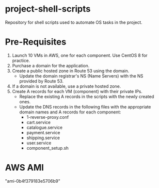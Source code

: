 # project-shell-scripts
Repository for shell scripts used to automate OS tasks in the project.


# Pre-Requisites
1. Launch 10 VMs in AWS, one for each component. Use CentOS 8 for practice.
2. Purchase a domain for the application.
3. Create a public hosted zone in Route 53 using the domain.
   * Update the domain registrar's NS (Name Servers) with the NS provided by Route 53.
4. If a domain is not available, use a private hosted zone.
5. Create A records for each VM (component) with their private IPs.
   * Replace the existing A records in the scripts with the newly created ones.
   * Update the DNS records in the following files with the appropriate domain names and A records for each component:
     - 1-reverse-proxy.conf
     - cart.service
     - catalogue.service
     - payment.service
     - shipping.service
     - user.service
     - component_setup.sh
# AWS AMI
"ami-0b4f379183e5706b9"
